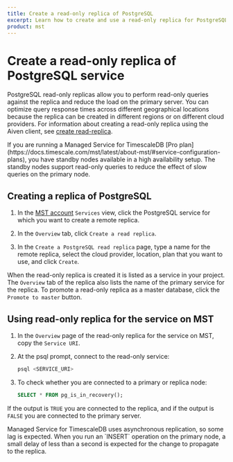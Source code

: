 ```yaml
---
title: Create a read-only replica of PostgreSQL
excerpt: Learn how to create and use a read-only replica for PostgreSQL service on Managed Service for TimescaleDB 
product: mst
---
```


# Create a read-only replica of PostgreSQL service

PostgreSQL read-only replicas allow you to perform read-only queries against
the replica and reduce the load on the primary server. You can optimize query
response times across different geographical locations because the replica can
be created in different regions or on different cloud providers.
For information about creating a read-only replica using the Aiven client,
see [create read-replica][read-replica-cli].

<highlight type="note">
If you are running a Managed Service for TimescaleDB 
[Pro plan](https://docs.timescale.com/mst/latest/about-mst/#service-configuration-plans),
you have standby nodes available in a high availability setup. The standby nodes support
read-only queries to reduce the effect of slow queries on the primary node.
</highlight>

<procedure>

## Creating a replica of PostgreSQL

1.  In the [MST account][mst-login] `Services` view, click the PostgreSQL
    service for which you want to create a remote replica.

1.  In the `Overview` tab, click `Create a read replica`.

1.  In the `Create a PostgreSQL read replica` page, type a name for the remote replica,
    select the cloud provider, location, plan that you want to use, and click
    `Create`.

</procedure>

When the read-only replica is created it is listed as a service in your
project. The `Overview` tab of the replica also lists the name of the primary
service for the replica. To promote a read-only replica as a master database,
click the `Promote to master` button.

<procedure>

## Using read-only replica for the service on MST

1.  In the `Overview` page of the read-only replica for the service on MST, copy
    the `Service URI`.

1.  At the psql prompt, connect to the read-only service:

    ```sql
    psql <SERVICE_URI>
    ```

1.  To check whether you are connected to a primary or replica node:

    ```sql
    SELECT * FROM pg_is_in_recovery();
    ```

If the output is `TRUE` you are connected to the replica, and if the output is
`FALSE` you are connected to the primary server.

</procedure>

<highlight type="note">
Managed Service for TimescaleDB uses asynchronous replication, so some lag is
expected. When you run an `INSERT` operation on the primary node, a small
delay of less than a second is expected for the change to propagate to the
replica.
</highlight>

[mst-login]: https://portal.managed.timescale.com
[read-replica-cli]: /mst/:currentVersion:/aiven-client/replicas-cli
